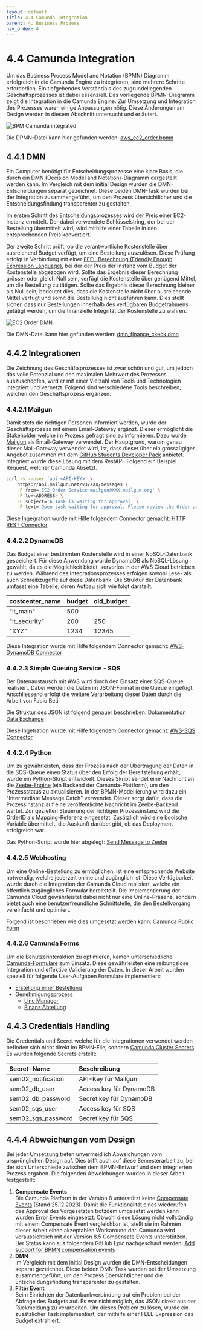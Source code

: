 ```yaml
---
layout: default
title: 4.4 Camunda Integration
parent: 4. Business Prozess
nav_order: 4
---
```


# 4.4 Camunda Integration

Um das Business Process Model and Notation (BPMN) Diagramm erfolgreich in die Camunda Engine zu integrieren, sind mehrere Schritte erforderlich. Ein tiefgehendes Verständnis des zugrundeliegenden Geschäftsprozesses ist dabei essenziell. Das vorliegende BPMN-Diagramm zeigt die Integration in die Camunda Engine. Zur Umsetzung und Integration des Prozesses waren einige Anpassungen nötig. Diese Änderungen am Design werden in diesem Abschnitt untersucht und erläutert.

![BPM Camunda integrated](../../resources/images/2023_aws_ec2_order_camunda.svg)

Die DPMN-Datei kann hier gefunden werden: [aws_ec2_order.bpmn](../../camunda/aws_ec2_order.bpmn)

## 4.4.1 DMN

Ein Computer benötigt für Entscheidungsprozesse eine klare Basis, die durch ein DMN (Decision Model and Notation)-Diagramm dargestellt werden kann. Im Vergleich mit dem initial Design wurden die DMN-Entscheidungen separat gezeichnet. Diese beiden DMN-Task wurden bei der Integration zusammengeführt, um den Prozess übersichtlicher und die Entscheidungsfindung transparenter zu gestalten.

Im ersten Schritt des Entscheidungsprozesses wird der Preis einer EC2-Instanz ermittelt. Der dabei verwendete Schlüsselstring, der bei der Bestellung übermittelt wird, wird mithilfe einer Tabelle in den entsprechenden Preis konvertiert.

Der zweite Schritt prüft, ob die verantwortliche Kostenstelle über ausreichend Budget verfügt, um eine Bestellung auszulösen. Diese Prüfung erfolgt in Verbindung mit einer [FEEL-Berechnung (Friendly Enough Expression Language)](https://docs.camunda.io/docs/components/modeler/feel/what-is-feel), bei der der Preis der Instanz vom Budget der Kostenstelle abgezogen wird. Sollte das Ergebnis dieser Berechnung grösser oder gleich Null sein, verfügt die Kostenstelle über genügend Mittel, um die Bestellung zu tätigen. Sollte das Ergebnis dieser Berechnung kleiner als Null sein, bedeutet dies, dass die Kostenstelle nicht über ausreichende Mittel verfügt und somit die Bestellung nicht ausführen kann. Dies stellt sicher, dass nur Bestellungen innerhalb des verfügbaren Budgetrahmens getätigt werden, um die finanzielle Integrität der Kostenstelle zu wahren.

![EC2 Order DMN](../../resources/images/2023_aws_ec2_order_dmn.png)

Die DMN-Datei kann hier gefunden werden: [dmn_finance_ckeck.dmn](../../camunda/sem02_dmn_finance_check.dmn)

## 4.4.2 Integrationen

Die Zeichnung des Geschäftsprozesses ist zwar schön und gut, um jedoch das volle Potenzial und den maximalen Mehrwert des Prozesses auszuschöpfen, wird er mit einer Vielzahl von Tools und Technologien integriert und vernetzt. Folgend sind verschiedene Tools beschreiben, welchen den Geschäftsprozess ergänzen.

### 4.4.2.1 Mailgun

Damit stets die richtigen Personen informiert werden, wurde der Geschäftsprozess mit einem Email-Gateway ergänzt. Dieser ermöglicht die Stakeholder welche im Prozess gefragt sind zu informieren. Dazu wurde [Mailgun](https://www.mailgun.com/) als Email-Gateway verwendet. Der Hauptgrund, warum genau dieser Mail-Gateway verwendet wird, ist, dass dieser über ein grosszügiges Angebot zusammen mit dem [GitHub Students Developer Pack](https://education.github.com/pack) anbietet. Integriert wurde diese Lösung mit dem RestAPI. Folgend ein Beispiel Request, welcher Camunda Absetzt.

```bash
curl -s --user 'api:<API-KEY>' \
    https://api.mailgun.net/v3/XXX/messages \
    -F from='EC2-Order Service mailgun@XXX.mailgun.org' \
    -F to=<ADDRESS> \
    -F subject='A Task is waiting for approval' \
    -F text='Open task waiting for approval. Please review the Order at https://xxx...'
```

Diese Ingegration wurde mit Hilfe folgendem Connector gemacht: [HTTP REST Connector](https://github.com/camunda/connectors/tree/main/connectors/http/rest)

### 4.4.2.2 DynamoDB

Das Budget einer bestimmten Kostenstelle wird in einer NoSQL-Datenbank gespeichert. Für diese Anwendung wurde DynamoDB als NoSQL-Lösung gewählt, da es die Möglichkeit bietet, serverlos in der AWS Cloud betrieben zu werden. Während des Integrationsprozesses erfolgen sowohl Lese- als auch Schreibzugriffe auf diese Datenbank. Die Struktur der Datenbank umfasst eine Tabelle, deren Aufbau sich wie folgt darstellt:

| costcenter_name | budget | old_budget |
| :-------------- | :----- | :--------- |
| "it_main"       | 500    |            |
| "it_security"   | 200    | 250        |
| "XYZ"           | 1234   | 12345      |

Diese Integration wurde mit Hilfe folgendem Connector gemacht: [AWS-DynamoDB Connector](https://github.com/camunda/connectors/tree/main/connectors/aws/aws-dynamodb)

### 4.4.2.3 Simple Queuing Service - SQS

Der Datenaustausch mit AWS wird durch den Einsatz einer SQS-Queue realisiert. Dabei werden die Daten im JSON-Format in die Queue eingefügt. Anschliessend erfolgt die weitere Verarbeitung dieser Daten durch die Arbeit von Fabio Beti.

Die Struktur des JSON ist folgend genauer beschrieben: [Dokumentation Data Exchange](./02_data_exchange.md)

Diese Ingetration wurde mit Hilfe folgendem Connector gemacht: [AWS-SQS Connector](https://github.com/camunda/connectors/tree/main/connectors/aws/aws-sqs)

### 4.4.2.4 Python

Um zu gewährleisten, dass der Prozess nach der Übertragung der Daten in die SQS-Queue einen Status über den Erfolg der Bereitstellung erhält, wurde ein Python-Skript entwickelt. Dieses Skript sendet eine Nachricht an die [Zeebe-Engine](https://camunda.com/de/platform/zeebe/) (ein Backend der Camunda-Plattform), um den Prozessstatus zu aktualisieren. In der BPMN-Modellierung wird dazu ein "Intermediate Message Catch" verwendet. Dieser sorgt dafür, dass die Prozessinstanz auf eine veröffentlichte Nachricht im Zeebe-Backend wartet. Zur gezielten Steuerung der richtigen Prozessinstanz wird die OrderID als Mapping-Referenz eingesetzt. Zusätzlich wird eine boolsche Variable übermittelt, die Auskunft darüber gibt, ob das Deployment erfolgreich war.

Das Python-Script wurde hier abgelegt: [Send Message to Zeebe](../../resources/artifacts/intermediateMessageCatchEvent.py)

### 4.4.2.5 Webhosting

Um eine Online-Bestellung zu ermöglichen, ist eine entsprechende Website notwendig, welche jederzeit online und zugänglich ist. Diese Verfügbarkeit wurde durch die Integration der Camunda Cloud realisiert, welche ein öffentlich zugängliches Formular bereitstellt. Die Implementierung der Camunda Cloud gewährleistet dabei nicht nur eine Online-Präsenz, sondern bietet auch eine benutzerfreundliche Schnittstelle, die den Bestellvorgang vereinfacht und optimiert.

Folgend ist beschrieben wie dies umgesetzt werden kann: [Camunda Public Form](https://docs.camunda.io/docs/components/modeler/web-modeler/advanced-modeling/publish-public-processes/)

### 4.4.2.6 Camunda Forms

Um die Benutzerinteraktion zu optimieren, kamen unterschiedliche [Camunda-Formulare](https://docs.camunda.io/docs/components/modeler/forms/camunda-forms-reference/) zum Einsatz. Diese gewährleisten eine reibungslose Integration und effektive Validierung der Daten. In dieser Arbeit wurden speziell für folgende User-Aufgaben Formulare implementiert:

- [Erstellung einer Bestellung](../../camunda/sem02_bpm_create_order.form)
- Genehmigungsprozess
  - [Line Manager](../../camunda/sem02_bpm_approve_order.form)
  - [Finanz Abteilung](../../camunda/sem02_bpm_add_costcenter.form)

## 4.4.3 Credentials Handling

Die Credentials und Secret welche für die Integrationen verwendet werden befinden sich nicht direkt im BPMN-File, sondern [Camunda Cluster Secrets](https://docs.camunda.io/docs/components/console/manage-clusters/manage-secrets/). Es wurden folgende Secrets erstellt:

| Secret-Name        | Beschreibung            |
| :----------------- | :---------------------- |
| sem02_notification | API-Key für Mailgun     |
| sem02_db_user      | Access key für DynamoDB |
| sem02_db_password  | Secret key für DynamoDB |
| sem02_sqs_user     | Access key für SQS      |
| sem02_sqs_password | Secret key für SQS      |

## 4.4.4 Abweichungen vom Design

Bei jeder Umsetzung treten unvermeidlich Abweichungen vom ursprünglichen Design auf. Dies trifft auch auf diese Semesterarbeit zu, bei der sich Unterschiede zwischen dem BPMN-Entwurf und dem integrierten Prozess ergaben. Die folgenden Abweichungen wurden in dieser Arbeit festgestellt:

1. **Compensate Events**
   <br>Die Camunda Platform in der Version 8 unterstützt keine [Compensate Events](https://camunda.com/blog/2015/08/brining-together-transactions-cancel/) (Stand 25.12.2023). Damit die Funktionalität eines wiederufen des Approval des Vorgesetzten trotzdem umgesetzt werden kann wurden [Error Events](https://docs.camunda.io/docs/components/modeler/bpmn/error-events/) eingesetzt. Obwohl diese Lösung nicht vollständig mit einem Compensate Event vergleichbar ist, stellt sie im Rahmen dieser Arbeit einen akzeptablen Workaround dar. Camunda wird voraussichtlich mit der Version 8.5 Compensate Events unterstützen. Der Status kann aus folgendem GitHub Epic nachgeschaut werden: [Add support for BPMN compensation events](https://github.com/camunda/zeebe/issues/14920)
2. **DMN**
   <br>Im Vergleich mit dem initial Design wurden die DMN-Entscheidungen separat gezeichnet. Diese beiden DMN-Task wurden bei der Umsetzung zusammengeführt, um den Prozess übersichtlicher und die Entscheidungsfindung transparenter zu gestalten.
3. **Filter Event**
   <br>Beim Einrichten der Datenbankverbindung trat ein Problem bei der Abfrage des Budgets auf. Es war nicht möglich, das JSON direkt aus der Rückmeldung zu verarbeiten. Um dieses Problem zu lösen, wurde ein zusätzlicher Task implementiert, der mithilfe einer FEEL-Expression das Budget extrahiert.
